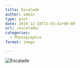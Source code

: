 ```yaml
---
title: Escalade
author: admin
type: post
date: 2019-12-18T13:55:42+00:00
url: /escalade/
categories:
  - Photographie
format: image

---
```

![Escalade](./DSC9379.jpg)